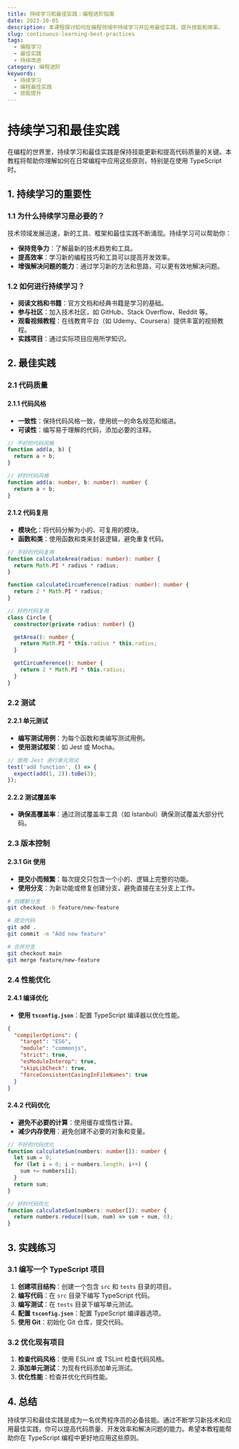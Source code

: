 ```yaml
---
title: 持续学习和最佳实践：编程进阶指南
date: 2023-10-05
description: 本课程探讨如何在编程领域中持续学习并应用最佳实践，提升技能和效率。
slug: continuous-learning-best-practices
tags:
  - 编程学习
  - 最佳实践
  - 持续改进
category: 编程进阶
keywords:
  - 持续学习
  - 编程最佳实践
  - 技能提升
---
```


# 持续学习和最佳实践

在编程的世界里，持续学习和最佳实践是保持技能更新和提高代码质量的关键。本教程将帮助你理解如何在日常编程中应用这些原则，特别是在使用 TypeScript 时。

## 1. 持续学习的重要性

### 1.1 为什么持续学习是必要的？

技术领域发展迅速，新的工具、框架和最佳实践不断涌现。持续学习可以帮助你：

- **保持竞争力**：了解最新的技术趋势和工具。
- **提高效率**：学习新的编程技巧和工具可以提高开发效率。
- **增强解决问题的能力**：通过学习新的方法和思路，可以更有效地解决问题。

### 1.2 如何进行持续学习？

- **阅读文档和书籍**：官方文档和经典书籍是学习的基础。
- **参与社区**：加入技术社区，如 GitHub、Stack Overflow、Reddit 等。
- **观看视频教程**：在线教育平台（如 Udemy、Coursera）提供丰富的视频教程。
- **实践项目**：通过实际项目应用所学知识。

## 2. 最佳实践

### 2.1 代码质量

#### 2.1.1 代码风格

- **一致性**：保持代码风格一致，使用统一的命名规范和缩进。
- **可读性**：编写易于理解的代码，添加必要的注释。

```typescript
// 不好的代码风格
function add(a, b) {
  return a + b;
}

// 好的代码风格
function add(a: number, b: number): number {
  return a + b;
}
```

#### 2.1.2 代码复用

- **模块化**：将代码分解为小的、可复用的模块。
- **函数和类**：使用函数和类来封装逻辑，避免重复代码。

```typescript
// 不好的代码复用
function calculateArea(radius: number): number {
  return Math.PI * radius * radius;
}

function calculateCircumference(radius: number): number {
  return 2 * Math.PI * radius;
}

// 好的代码复用
class Circle {
  constructor(private radius: number) {}

  getArea(): number {
    return Math.PI * this.radius * this.radius;
  }

  getCircumference(): number {
    return 2 * Math.PI * this.radius;
  }
}
```

### 2.2 测试

#### 2.2.1 单元测试

- **编写测试用例**：为每个函数和类编写测试用例。
- **使用测试框架**：如 Jest 或 Mocha。

```typescript
// 使用 Jest 进行单元测试
test('add function', () => {
  expect(add(1, 2)).toBe(3);
});
```

#### 2.2.2 测试覆盖率

- **确保高覆盖率**：通过测试覆盖率工具（如 Istanbul）确保测试覆盖大部分代码。

### 2.3 版本控制

#### 2.3.1 Git 使用

- **提交小而频繁**：每次提交只包含一个小的、逻辑上完整的功能。
- **使用分支**：为新功能或修复创建分支，避免直接在主分支上工作。

```bash
# 创建新分支
git checkout -b feature/new-feature

# 提交代码
git add .
git commit -m "Add new feature"

# 合并分支
git checkout main
git merge feature/new-feature
```

### 2.4 性能优化

#### 2.4.1 编译优化

- **使用 `tsconfig.json`**：配置 TypeScript 编译器以优化性能。

```json
{
  "compilerOptions": {
    "target": "ES6",
    "module": "commonjs",
    "strict": true,
    "esModuleInterop": true,
    "skipLibCheck": true,
    "forceConsistentCasingInFileNames": true
  }
}
```

#### 2.4.2 代码优化

- **避免不必要的计算**：使用缓存或惰性计算。
- **减少内存使用**：避免创建不必要的对象和变量。

```typescript
// 不好的代码优化
function calculateSum(numbers: number[]): number {
  let sum = 0;
  for (let i = 0; i < numbers.length; i++) {
    sum += numbers[i];
  }
  return sum;
}

// 好的代码优化
function calculateSum(numbers: number[]): number {
  return numbers.reduce((sum, num) => sum + num, 0);
}
```

## 3. 实践练习

### 3.1 编写一个 TypeScript 项目

1. **创建项目结构**：创建一个包含 `src` 和 `tests` 目录的项目。
2. **编写代码**：在 `src` 目录下编写 TypeScript 代码。
3. **编写测试**：在 `tests` 目录下编写单元测试。
4. **配置 `tsconfig.json`**：配置 TypeScript 编译器选项。
5. **使用 Git**：初始化 Git 仓库，提交代码。

### 3.2 优化现有项目

1. **检查代码风格**：使用 ESLint 或 TSLint 检查代码风格。
2. **添加单元测试**：为现有代码添加单元测试。
3. **优化性能**：检查并优化代码性能。

## 4. 总结

持续学习和最佳实践是成为一名优秀程序员的必备技能。通过不断学习新技术和应用最佳实践，你可以提高代码质量、开发效率和解决问题的能力。希望本教程能帮助你在 TypeScript 编程中更好地应用这些原则。